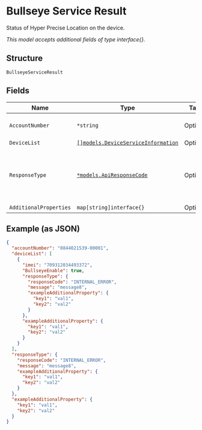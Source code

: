 
# Bullseye Service Result

Status of Hyper Precise Location on the device.

*This model accepts additional fields of type interface{}.*

## Structure

`BullseyeServiceResult`

## Fields

| Name | Type | Tags | Description |
|  --- | --- | --- | --- |
| `AccountNumber` | `*string` | Optional | The account the device belongs to. |
| `DeviceList` | [`[]models.DeviceServiceInformation`](../../doc/models/device-service-information.md) | Optional | List of devices. |
| `ResponseType` | [`*models.ApiResponseCode`](../../doc/models/api-response-code.md) | Optional | ResponseCode and/or a message indicating success or failure of the request. |
| `AdditionalProperties` | `map[string]interface{}` | Optional | - |

## Example (as JSON)

```json
{
  "accountNumber": "0844021539-00001",
  "deviceList": [
    {
      "imei": "709312034493372",
      "BullseyeEnable": true,
      "responseType": {
        "responseCode": "INTERNAL_ERROR",
        "message": "message8",
        "exampleAdditionalProperty": {
          "key1": "val1",
          "key2": "val2"
        }
      },
      "exampleAdditionalProperty": {
        "key1": "val1",
        "key2": "val2"
      }
    }
  ],
  "responseType": {
    "responseCode": "INTERNAL_ERROR",
    "message": "message8",
    "exampleAdditionalProperty": {
      "key1": "val1",
      "key2": "val2"
    }
  },
  "exampleAdditionalProperty": {
    "key1": "val1",
    "key2": "val2"
  }
}
```

